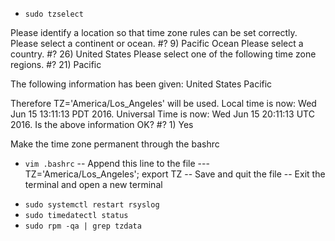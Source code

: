 * `sudo tzselect`

Please identify a location so that time zone rules can be set correctly.
Please select a continent or ocean.
#? 9) Pacific Ocean
Please select a country.
#? 26) United States
Please select one of the following time zone regions.
#? 21) Pacific

The following information has been given:
        United States
        Pacific

Therefore TZ='America/Los_Angeles' will be used.
Local time is now:      Wed Jun 15 13:11:13 PDT 2016.
Universal Time is now:  Wed Jun 15 20:11:13 UTC 2016.
Is the above information OK?
#? 1) Yes

Make the time zone permanent through the bashrc
- `vim .bashrc`
-- Append this line to the file
--- TZ='America/Los_Angeles'; export TZ
-- Save and quit the file
-- Exit the terminal and open a new terminal

* `sudo systemctl restart rsyslog`
* `sudo timedatectl status`
* `sudo rpm -qa | grep tzdata`

